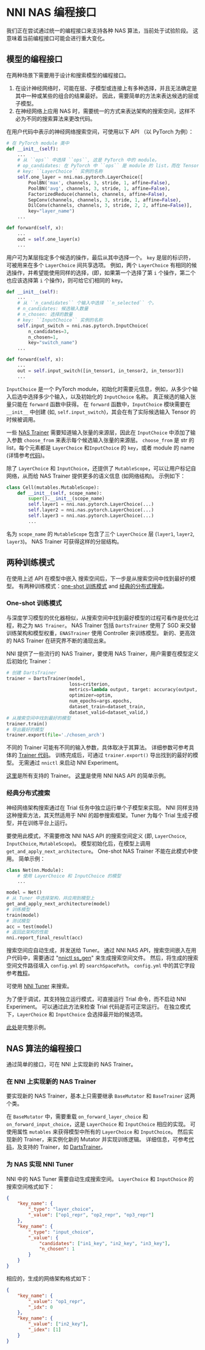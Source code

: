 # NNI NAS 编程接口

我们正在尝试通过统一的编程接口来支持各种 NAS 算法，当前处于试验阶段。 这意味着当前编程接口可能会进行重大变化。

## 模型的编程接口

在两种场景下需要用于设计和搜索模型的编程接口。

1. 在设计神经网络时，可能在层、子模型或连接上有多种选择，并且无法确定是其中一种或某些的组合的结果最好。 因此，需要简单的方法来表达候选的层或子模型。
2. 在神经网络上应用 NAS 时，需要统一的方式来表达架构的搜索空间，这样不必为不同的搜索算法来更改代码。


在用户代码中表示的神经网络搜索空间，可使用以下 API （以 PyTorch 为例）：

```python
# 在 PyTorch module 类中
def __init__(self):
    ...
    # 从 ``ops`` 中选择 ``ops``, 这是 PyTorch 中的 module。
    # op_candidates: 在 PyTorch 中 ``ops`` 是 module 的 list，而在 TensorFlow 中是 Keras 层的 list。
    # key: ``LayerChoice`` 实例的名称
    self.one_layer = nni.nas.pytorch.LayerChoice([
        PoolBN('max', channels, 3, stride, 1, affine=False),
        PoolBN('avg', channels, 3, stride, 1, affine=False),
        FactorizedReduce(channels, channels, affine=False),
        SepConv(channels, channels, 3, stride, 1, affine=False),
        DilConv(channels, channels, 3, stride, 2, 2, affine=False)],
        key="layer_name")
    ...

def forward(self, x):
    ...
    out = self.one_layer(x)
    ...
```
用户可为某层指定多个候选的操作，最后从其中选择一个。 `key` 是层的标识符，可被用来在多个 `LayerChoice` 间共享选项。 例如，两个 `LayerChoice` 有相同的候选操作，并希望能使用同样的选择，(即，如果第一个选择了第 `i` 个操作，第二个也应该选择第 `i` 个操作)，则可给它们相同的 key。

```python
def __init__(self):
    ...
    # 从 ``n_candidates`` 个输入中选择 ``n_selected`` 个。
    # n_candidates: 候选输入数量
    # n_chosen: 选择的数量
    # key: ``InputChoice`` 实例的名称
    self.input_switch = nni.nas.pytorch.InputChoice(
        n_candidates=3,
        n_chosen=1,
        key="switch_name")
    ...

def forward(self, x):
    ...
    out = self.input_switch([in_tensor1, in_tensor2, in_tensor3])
    ...
```
`InputChoice` 是一个 PyTorch module，初始化时需要元信息，例如，从多少个输入后选中选择多少个输入，以及初始化的 `InputChoice` 名称。 真正候选的输入张量只能在 `forward` 函数中获得。 在 `forward` 函数中，`InputChoice` 模块需要在 `__init__` 中创建 (如, `self.input_switch`)，其会在有了实际候选输入 Tensor 的时候被调用。

一些 [NAS Trainer](#one-shot-training-mode) 需要知道输入张量的来源层，因此在 `InputChoice` 中添加了输入参数 `choose_from` 来表示每个候选输入张量的来源层。 `choose_from` 是 str 的 list，每个元素都是 `LayerChoice` 和`InputChoice` 的 `key`，或者 module 的 name (详情参考[代码](https://github.com/microsoft/nni/blob/master/src/sdk/pynni/nni/nas/pytorch/mutables.py))。


除了 `LayerChoice` 和 `InputChoice`，还提供了 `MutableScope`，可以让用户标记自网络，从而给 NAS Trainer 提供更多的语义信息 (如网络结构)。 示例如下：
```python
class Cell(mutables.MutableScope):
    def __init__(self, scope_name):
        super().__init__(scope_name)
        self.layer1 = nni.nas.pytorch.LayerChoice(...)
        self.layer2 = nni.nas.pytorch.LayerChoice(...)
        self.layer3 = nni.nas.pytorch.LayerChoice(...)
        ...
```
名为 `scope_name` 的 `MutableScope` 包含了三个 `LayerChoice` 层 (`layer1`, `layer2`, `layer3`)。 NAS Trainer 可获得这样的分层结构。


## 两种训练模式

在使用上述 API 在模型中嵌入 搜索空间后，下一步是从搜索空间中找到最好的模型。 有两种训练模式：[one-shot 训练模式](#one-shot-training-mode) and [经典的分布式搜索](#classic-distributed-search)。

### One-shot 训练模式

与深度学习模型的优化器相似，从搜索空间中找到最好模型的过程可看作是优化过程，称之为 `NAS Trainer`。 NAS Trainer 包括 `DartsTrainer` 使用了 SGD 来交替训练架构和模型权重，`ENASTrainer` 使用 Controller 来训练模型。 新的、更高效的 NAS Trainer 在研究界不断的涌现出来。

NNI 提供了一些流行的 NAS Trainer，要使用 NAS Trainer，用户需要在模型定义后初始化 Trainer：

```python
# 创建 DartsTrainer
trainer = DartsTrainer(model,
                       loss=criterion,
                       metrics=lambda output, target: accuracy(output, target, topk=(1,)),
                       optimizer=optim,
                       num_epochs=args.epochs,
                       dataset_train=dataset_train,
                       dataset_valid=dataset_valid,)
# 从搜索空间中找到最好的模型
trainer.train()
# 导出最好的模型
trainer.export(file='./chosen_arch')
```

不同的 Trainer 可能有不同的输入参数，具体取决于其算法。 详细参数可参考具体的 [Trainer 代码](https://github.com/microsoft/nni/tree/master/src/sdk/pynni/nni/nas/pytorch)。 训练完成后，可通过 `trainer.export()` 导出找到的最好的模型。 无需通过 `nnictl` 来启动 NNI Experiment。

[这里](Overview.md#支持的-one-shot-nas-算法)是所有支持的 Trainer。 [这里](https://github.com/microsoft/nni/tree/master/examples/nas/simple/train.py)是使用 NNI NAS API 的简单示例。

### 经典分布式搜索

神经网络架构搜索通过在 Trial 任务中独立运行单个子模型来实现。 NNI 同样支持这种搜索方法，其天然适用于 NNI 的超参搜索框架。Tuner 为每个 Trial 生成子模型，并在训练平台上运行。

要使用此模式，不需要修改 NNI NAS API 的搜索空间定义 (即, `LayerChoice`, `InputChoice`, `MutableScope`)。 模型初始化后，在模型上调用 `get_and_apply_next_architecture`。 One-shot NAS Trainer 不能在此模式中使用。 简单示例：
```python
class Net(nn.Module):
    # 使用 LayerChoice 和 InputChoice 的模型
    ...

model = Net()
# 从 Tuner 中选择架构，并应用到模型上
get_and_apply_next_architecture(model)
# 训练模型
train(model)
# 测试模型
acc = test(model)
# 返回此架构的性能
nni.report_final_result(acc)
```

搜索空间应自动生成，并发送给 Tuner。 通过 NNI NAS API，搜索空间嵌入在用户代码中，需要通过 "[nnictl ss_gen](../Tutorial/Nnictl.md)" 来生成搜索空间文件。 然后，将生成的搜索空间文件路径填入 `config.yml` 的 `searchSpacePath`。 `config.yml` 中的其它字段参考[教程](../Tutorial/QuickStart.md)。

可使用 [NNI Tuner](../Tuner/BuiltinTuner.md) 来搜索。

为了便于调试，其支持独立运行模式，可直接运行 Trial 命令，而不启动 NNI Experiment。 可以通过此方法来检查 Trial 代码是否可正常运行。 在独立模式下，`LayerChoice` 和 `InputChoice` 会选择最开始的候选项。

[此处](https://github.com/microsoft/nni/tree/master/examples/nas/classic_nas/config_nas.yml)是完整示例。

## NAS 算法的编程接口

通过简单的接口，可在 NNI 上实现新的 NAS Trainer。

### 在 NNI 上实现新的 NAS Trainer

要实现新的 NAS Trainer，基本上只需要继承 `BaseMutator` 和 `BaseTrainer` 这两个类。

在 `BaseMutator` 中，需要重载 `on_forward_layer_choice` 和 `on_forward_input_choice`，这是 `LayerChoice` 和 `InputChoice` 相应的实现。 可使用属性 `mutables` 来获得模型中所有的 `LayerChoice` 和 `InputChoice`。 然后实现新的 Trainer，来实例化新的 Mutator 并实现训练逻辑。 详细信息，可参考[代码](https://github.com/microsoft/nni/tree/master/src/sdk/pynni/nni/nas/pytorch)，及支持的 Trainer，如 [DartsTrainer](https://github.com/microsoft/nni/tree/master/src/sdk/pynni/nni/nas/pytorch/darts)。

### 为 NAS 实现 NNI Tuner

NNI 中的 NAS Tuner 需要自动生成搜索空间。 `LayerChoice` 和 `InputChoice` 的搜索空间格式如下：
```json
{
    "key_name": {
        "_type": "layer_choice",
        "_value": ["op1_repr", "op2_repr", "op3_repr"]
    },
    "key_name": {
        "_type": "input_choice",
        "_value": {
            "candidates": ["in1_key", "in2_key", "in3_key"],
            "n_chosen": 1
        }
    }
}
```

相应的，生成的网络架构格式如下：
```json
{
    "key_name": {
        "_value": "op1_repr",
        "_idx": 0
    },
    "key_name": {
        "_value": ["in2_key"],
        "_idex": [1]
    }
}
```
